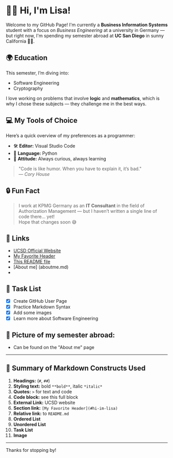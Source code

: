 # 👩‍💻 Hi, I'm Lisa!

Welcome to my GitHub Page! I'm currently a **Business Information Systems** student with a focus on *Business Engineering* at a university in Germany — but right now, I'm spending my semester abroad at **UC San Diego** in sunny California 🌴🌊.

## 🌍 Education

This semester, I’m diving into:

- Software Engineering
- Cryptography

I love working on problems that involve **logic** and **mathematics**, which is why I chose these subjects — they challenge me in the best ways.

## 💻 My Tools of Choice

Here’s a quick overview of my preferences as a programmer:

- 🛠️ **Editor:** Visual Studio Code  
- 🐍 **Language:** Python  
- 🌱 **Attitude:** Always curious, always learning  

> "Code is like humor. When you have to explain it, it’s bad."  
> — *Cory House*

## 🔒 Fun Fact

> I work at KPMG Germany as an **IT Consultant** in the field of Authorization Management — but I haven’t written a single line of code there… yet!  
> Hope that changes soon 😅

## 🔗 Links

- [UCSD Official Website](https://ucsd.edu)
- [My Favorite Header](#Hi-im-lisa)
- [This README file](README.md)
- [About me] (aboutme.md)
- 

## 📝 Task List

- [x] Create GitHub User Page
- [x] Practice Markdown Syntax 
- [x] Add some images
- [x] Learn more about Software Engineering

## 📸 Picture of my semester abroad:

- Can be found on the "About me" page

---

## 📌 Summary of Markdown Constructs Used

1. **Headings:** (`#`, `##`)
2. **Styling text:** bold `**bold**`, italic `*italic*`
3. **Quotes:** `>` for text and code
4. **Code block:** see this full block
5. **External Link:** UCSD website
6. **Section link:** `[My Favorite Header](#hi-im-lisa)`
7. **Relative link:** to `README.md`
8. **Ordered List**
9. **Unordered List**
10. **Task List**
11. **Image**

---

Thanks for stopping by!